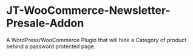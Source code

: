 # JT-WooCommerce-Newsletter-Presale-Addon
A WordPress/WooCommerce Plugin that will hide a Category of product behind a password protected page.
